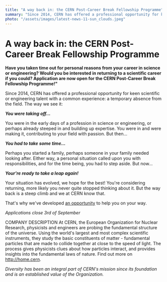 ```yaml
---
title: "A way back in: the CERN Post-Career Break Fellowship Programme"
summary: "Since 2014, CERN has offered a professional opportunity for keen scientific or engineering talent with a common experience: a temporary absence from the field."
photo: "/assets/images/latest-news-11-sun_clouds.jpeg"
---
```


A way back in: the CERN Post-Career Break Fellowship Programme
===========================

**Have you taken time out for personal reasons from your career in science or engineering? Would you be interested in returning to a scientific career if you could? Application are now open for the CERN Post-Career Break Fellowship Programme!"**

Since 2014, CERN has offered a professional opportunity for keen scientific or engineering talent with a common experience: a temporary 
absence from the field. The way we see it:

**_You were taking off..._**

You were in the early days of a profession in science or engineering, or perhaps already steeped in and building up expertise. You were in
and were making it, contributing to your field with passion. But then...

**_You had to take some time..._**

Perhaps you started a family, perhaps someone in your family needed looking after. Either way, a personal situation called upon you with 
responsibilities, and for the time being, you had to step aside. But now...

**_Your're ready to take a leap again!_**

Your situation has evolved, we hope for the best! You're considering returning, more likely you never quite stopped thinking about it. But
the way back is a steep climb and we at CERN know that. 

That's why we've developed [an opportunity](https://jobs.smartrecruiters.com/CERN/743999669719198-post-career-break-fellowship-programme?trid=3320305b-0f5f-4245-a3a4-e2e46bc46590) to help you on your way. 

*Applications close 3rd of September*

COMPANY DESCRIPTION 
At CERN, the European Organization for Nuclear Research, physicists and engineers are probing the fundamental structure of the universe. 
Using the world's largest and most complex scientific instruments, they study the basic constituents of matter - fundamental particles that
are made to collide together at close to the speed of light. The process gives physicists clues about how particles interact, and provides
insights into the fundamental laws of nature. Find out more on http://home.cern.

*Diversity has been an integral part of CERN's mission since its foundation and is an established value of the Organization.*
